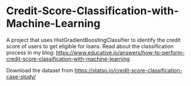 # Credit-Score-Classification-with-Machine-Learning
A project that uses HistGradientBoostingClassifier to identify the credit score of users to get eligible for loans. Read about the classification process in my blog: https://www.educative.io/answers/how-to-perform-credit-score-classification-with-machine-learning

Download the dataset from https://statso.io/credit-score-classification-case-study/
